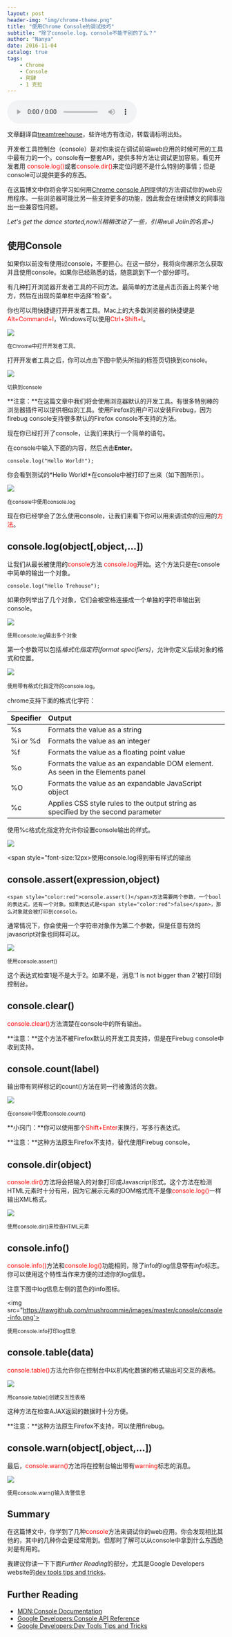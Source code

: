 ```yaml
---
layout: post
header-img: "img/chrome-theme.png"
title: "使用Chrome Console的调试技巧"
subtitle: "除了console.log，console不能干别的了么？"
author: "Nanya"
date: 2016-11-04
catalog: true
tags:
    - Chrome
    - Console
    - 阿肆
    - 1 克拉
---
```


<audio autoplay="true" controls src="https://rawgithub.com/mushroommie/loved-songs/master/Tanya-1-Carat.mp3"></audio>

文章翻译自[treamtreehouse](http://blog.teamtreehouse.com/mastering-developer-tools-console)，些许地方有改动，转载请标明出处。

开发者工具控制台（console）是对你来说在调试前端web应用的时候可用的工具中最有力的一个。console有一整套API，提供多种方法让调试更加容易。看见开发者用
<span style="color:red">console.log()</span>或者<span style="color:red">console.dir()</span>来定位问题不是什么特别的事情；但是console可以提供更多的东西。

在这篇博文中你将会学习如何用[Chrome console API](https://developers.google.com/web/tools/chrome-devtools/console/console-reference)提供的方法调试你的web应用程序。一些浏览器可能比另一些支持更多的功能，因此我会在继续博文的同事指出一些兼容性问题。

*Let's get the dance started,now!(稍稍改动了一些，引用wuli Jolin的名言~)*

## 使用Console

如果你以前没有使用过console，不要担心。在这一部分，我将向你展示怎么获取并且使用console。如果你已经熟悉的话，随意跳到下一个部分即可。

有几种打开浏览器开发者工具的不同方法。最简单的方法是点击页面上的某个地方，然后在出现的菜单栏中选择“检查”。

你也可以用快捷键打开开发者工具。Mac上的大多数浏览器的快捷键是<span style=
"color:red">Alt+Command+I</span>，Windows可以使用<span style="color:red">Ctrl+Shift+I</span>。

<img src="https://rawgithub.com/mushroommie/images/master/console/open-console.png">

<span style="font-size:12px">在Chrome中打开开发者工具。</span>

打开开发者工具之后，你可以点击下图中箭头所指的标签页切换到console。

<img src="https://rawgithub.com/mushroommie/images/master/console/change-to-console.png">

<span style="font-size:12px">切换到console</span>

**注意：**在这篇文章中我们将会使用浏览器默认的开发工具。有很多特别棒的浏览器插件可以提供相似的工具。使用Firefox的用户可以安装Firebug，因为firebug console支持很多默认的Firefox console不支持的方法。

现在你已经打开了console，让我们来执行一个简单的语句。

在console中输入下面的内容，然后点击**Enter**。

	console.log("Hello World!");

你会看到测试的*Hello World!*在console中被打印了出来（如下图所示）。

<img src="https://rawgithub.com/mushroommie/images/master/console/hello-world.png">

<span style="font-size:12px">在console中使用console.log</span>

现在你已经学会了怎么使用console，让我们来看下你可以用来调试你的应用的<span style="color:red">方法</span>。

## console.log(object[,object,...])

让我们从最长被使用的<span style="color:red">console</span>方法
<span style="color:red">console.log</span>开始。这个方法只是在console中简单的输出一个对象。

	console.log("Hello Trehouse");

如果你列举出了几个对象，它们会被空格连接成一个单独的字符串输出到console。

<img src="https://rawgithub.com/mushroommie/images/master/console/console-log.png">

<span style="font-size:12px">使用console.log输出多个对象</span>

第一个参数可以包括*格式化指定符(format specifiers)*，允许你定义后续对象的格式和位置。

<img src="https://rawgithub.com/mushroommie/images/master/console/console-log-1.png">

<span style="font-size:12px">使用带有格式化指定符的console.log</span>。


chrome支持下面的格式化字符：

<table>
<thead>
<tr>
<th>Specifier</th>
<th align="left">Output</th>
</tr>
</thead>
<tbody>
<tr>
<td>%s</td>
<td align="left">Formats the value as a string</td>
</tr>
<tr>
<td>%i or %d</td>
<td align="left">Formats the value as an integer</td>
</tr>
<tr>
<td>%f</td>
<td align="left">Formats the value as a floating point value</td>
</tr>
<tr>
<td>%o</td>
<td align="left">Formats the value as an expandable DOM element. As seen in the Elements panel</td>
</tr>
<tr>
<td>%O</td>
<td align="left">Formats the value as an expandable JavaScript object</td>
</tr>
<tr>
<td>%c</td>
<td align="left">Applies CSS style rules to the output string as specified by the second parameter</td>
</tr>
</tbody>
</table>

使用%c格式化指定符允许你设置console输出的样式。

<img src="https://rawgithub.com/mushroommie/images/master/console/console-log-2.png">

<span style="font-size:12px>使用console.log得到带有样式的输出</span>

## console.assert(expression,object)

    <span style="color:red">console.assert()</span>方法需要两个参数，一个bool的表达式，还有一个对象。如果表达式是<span style="color:red">false</span>，那么对象就会被打印到console。

通常情况下，你会使用一个字符串对象作为第二个参数，但是任意有效的javascript对象也同样可以。

<img src="https://rawgithub.com/mushroommie/images/master/console/console-assert.png">

<span style="font-size:12px">使用console.assert()</span>

这个表达式检查1是不是大于2。如果不是，消息'1 is not bigger than 2'被打印到控制台。

## console.clear()

<span style="color:red">console.clear()</span>方法清楚在console中的所有输出。

**注意：**这个方法不被Firefox默认的开发工具支持，但是在Firebug console中收到支持。

## console.count(label)

输出带有同样标记的count()方法在同一行被激活的次数。

<img src="https://rawgithub.com/mushroommie/images/master/console/console-count.png">

<span style="font-size:12px">在console中使用console.count()</span>

**小窍门：**你可以使用那个<span style="color:red">Shift+Enter</span>来换行，写多行表达式。

**注意：**这种方法原生Firefox不支持，替代使用Firebug console。

## console.dir(object)

<span style="color:red">console.dir()</span>方法将会把输入的对象打印成Javascript形式。这个方法在检测HTML元素时十分有用，因为它展示元素的DOM格式而不是像<span style="color:red">console.log()</span>一样输出XML格式。

<img src="https://rawgithub.com/mushroommie/images/master/console/console-dir.png">

<span style="font-size:12px">使用console.dir()来检查HTML元素</span>

## console.info()

<span style="color:red">console.info()</span>方法和<span style="color:red">console.log()</span>功能相同，除了info的log信息带有*info*标志。你可以使用这个特性当作来方便的过滤你的log信息。

注意下图中log信息左侧的蓝色的info图标。

<img src="https://rawgithub.com/mushroommie/images/master/console/console-info.png'>

<span style="font-size:12px">使用console.info打印log信息</span>

## console.table(data)

<span style="color:red">console.table()</span>方法允许你在控制台中以机构化数据的格式输出可交互的表格。

<img src="https://rawgithub.com/mushroommie/images/master/console/console-table.png">

<span style="font-size:12px">用console.table()创建交互性表格</span>

这种方法在检查AJAX返回的数据时十分方便。

**注意：**这种方法原生Firefox不支持，可以使用firebug。

## console.warn(object[,object,...])

最后，<span style="color:red">console.warn()</span>方法将在控制台输出带有<span style="color:red">warning</span>标志的消息。

<img src="https://rawgithub.com/mushroommie/images/master/console/console-warning.png">

<span style="font-size:12px">使用console.warn()输入告警信息</span>

## Summary

在这篇博文中，你学到了几种<span style="color:red">console</span>方法来调试你的web应用。你会发现相比其他的，其中的几种你会更经常用到。但那时了解可以从console中拿到什么东西绝对是有用的。

我建议你读一下下面*Further Reading*的部分，尤其是Google Developers website的[dev tools tips and tricks](https://developers.google.com/chrome-developer-tools/docs/tips-and-tricks)。

## Further Reading

- [MDN:Console Documentation](https://developer.mozilla.org/en-US/docs/Web/API/console)
- [Google Developers:Console API Reference](https://developers.google.com/chrome-developer-tools/docs/console-api)
- [Google Developers:Dev Tools Tips and Tricks](https://developers.google.com/chrome-developer-tools/docs/tips-and-tricks)










































